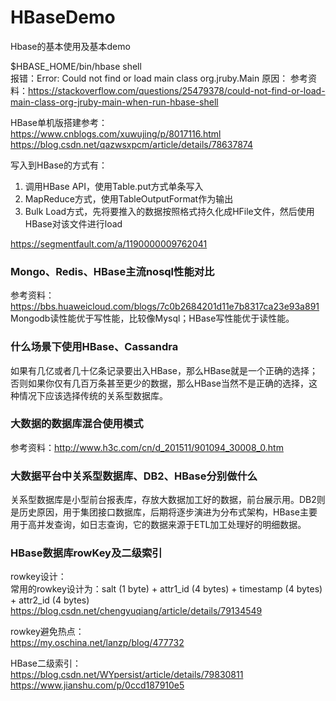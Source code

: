 # HBaseDemo
Hbase的基本使用及基本demo

$HBASE_HOME/bin/hbase shell<br/>
报错：Error: Could not find or load main class org.jruby.Main
原因：
参考资料：https://stackoverflow.com/questions/25479378/could-not-find-or-load-main-class-org-jruby-main-when-run-hbase-shell<br/>

HBase单机版搭建参考：<br/>
https://www.cnblogs.com/xuwujing/p/8017116.html<br/>
https://blog.csdn.net/qazwsxpcm/article/details/78637874<br/>

写入到HBase的方式有：
1) 调用HBase API，使用Table.put方式单条写入
2) MapReduce方式，使用TableOutputFormat作为输出
3) Bulk Load方式，先将要推入的数据按照格式持久化成HFile文件，然后使用HBase对该文件进行load

https://segmentfault.com/a/1190000009762041

### Mongo、Redis、HBase主流nosql性能对比
参考资料：https://bbs.huaweicloud.com/blogs/7c0b2684201d11e7b8317ca23e93a891
Mongodb读性能优于写性能，比较像Mysql；HBase写性能优于读性能。

### 什么场景下使用HBase、Cassandra
如果有几亿或者几十亿条记录要出入HBase，那么HBase就是一个正确的选择；否则如果你仅有几百万条甚至更少的数据，那么HBase当然不是正确的选择，这种情况下应该选择传统的关系型数据库。

### 大数据的数据库混合使用模式
参考资料：http://www.h3c.com/cn/d_201511/901094_30008_0.htm

### 大数据平台中关系型数据库、DB2、HBase分别做什么
关系型数据库是小型前台报表库，存放大数据加工好的数据，前台展示用。DB2则是历史原因，用于集团接口数据库，后期将逐步演进为分布式架构，HBase主要用于高并发查询，如日志查询，它的数据来源于ETL加工处理好的明细数据。

### HBase数据库rowKey及二级索引
rowkey设计：<br/>
常用的rowkey设计为：salt (1 byte) + attr1_id (4 bytes) + timestamp (4 bytes) + attr2_id (4 bytes) <br/>
https://blog.csdn.net/chengyuqiang/article/details/79134549

rowkey避免热点：<br/>
https://my.oschina.net/lanzp/blog/477732

HBase二级索引：<br/>
https://blog.csdn.net/WYpersist/article/details/79830811<br/>
https://www.jianshu.com/p/0ccd187910e5
